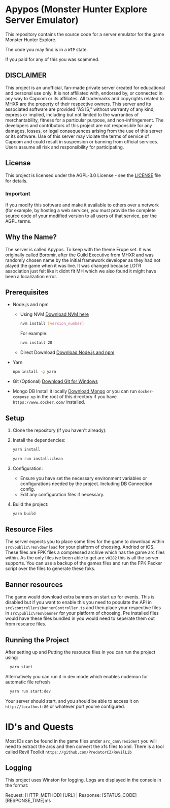 # Apypos (Monster Hunter Explore Server Emulator)
This repository contains the source code for a server emulator for the game Monster Hunter Explore.

The code you may find is in a `WIP` state. 

If you paid for any of this you was scammed. 

## DISCLAIMER

This project is an unofficial, fan-made private server created for educational and personal use only. It is not affiliated with, endorsed by, or connected in any way to Capcom or its affiliates. All trademarks and copyrights related to MHXR are the property of their respective owners.
This server and its associated software are provided “AS IS,” without warranty of any kind, express or implied, including but not limited to the warranties of merchantability, fitness for a particular purpose, and non-infringement.
The developers and contributors of this project are not responsible for any damages, losses, or legal consequences arising from the use of this server or its software.
Use of this server may violate the terms of service of Capcom and could result in suspension or banning from official services. Users assume all risk and responsibility for participating.

## License
This project is licensed under the AGPL-3.0 License - see the [LICENSE](./LICENSE) file for details.

### Important
If you modify this software and make it available to others over a network (for example, by hosting a web service), you must provide the complete source code of your modified version to all users of that service, per the AGPL terms.

## Why the Name?
The server is called Apypos. To keep with the theme Erupe set. It was originally called Boromir, after the Guild Executive from MHXR and was randomly chosen name by the initial framework developer as they had not played the game when it was live. It was changed because LOTR association just felt like it didnt fit MH which we also found it might have been a localization error.

## Prerequisites

* Node.js and npm
    * Using NVM [Download NVM here](https://github.com/nvm-sh/nvm/releases/)
        ```bash
        nvm install [version_number]
        ```
        For example:
        ```bash
        nvm install 20
        ```
    * Direct Download
        [Download Node.js and npm](https://nodejs.org/)
* Yarn
    ```bash
    npm install -g yarn
    ```
* Git (Optional)
    [Download Git for Windows](https://gitforwindows.org/)

* Mongo DB
    Install it locally [Download Mongo](https://www.mongodb.com/products/self-managed/community-edition)
    or you can run `docker-compose up` in the root of this directory if you have `https://www.docker.com/` installed.

## Setup

1. Clone the repository (if you haven't already):

2. Install the dependencies:

    ```bash
    yarn install
    ```
    ```bash
    yarn run install:clean
    ```

3. Configuration:

    * Ensure you have set the necessary environment variables or configurations needed by the project. Including DB Connection config.
    * Edit any configuration files if necessary.

4. Build the project:
   
    ```bash
    yarn build
    ```


## Resource Files
The server expects you to place some files for the game to download within `src\public\res\download` for your platform of choosing. Andriod or iOS. These files are FPK files a compressed archive which has the game arc files within. As the only files ive been able to get are `v0282` this is all the server supports. You can use a backup of the games files and run the FPK Packer script over the files to generate these fpks.

## Banner resources
The game would download extra banners on start up for events. This is disabled but if you want to enable this you need to populate the API in `src\controllers\bannerController.ts` and then place your respective files in `src\public\res\banner` for your platform of choosing. Pre installed files would have these files bundled in you would need to seperate them out from resource files. 


## Running the Project

After setting up and Putting the resource files in you can run the project using:

  ```bash
    yarn start
  ```
Alternatively you can run it in dev mode which enables nodemon for automatic file refresh

  ```bash
    yarn run start:dev
  ```

Your server should start, and you should be able to access it on `http://localhost:80` or whatever port you've configured.

# ID's and Quests
Most IDs can be found in the game files under `arc_cmn\resident` you will need to extract the arcs and then convert the xfs files to xml. There is a tool called Revil Toolkit `https://github.com/PredatorCZ/RevilLib`

## Logging

This project uses Winston for logging. Logs are displayed in the console in the format:


Request: [HTTP_METHOD] [URL] | Response: [STATUS_CODE] [RESPONSE_TIME]ms
